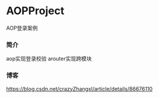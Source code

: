 # AOPProject
AOP登录案例


### 简介
aop实现登录校验
arouter实现跨模块

### 博客
https://blog.csdn.net/crazyZhangxl/article/details/86676110
